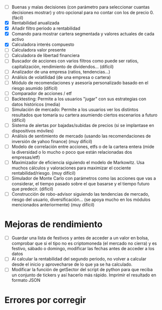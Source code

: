 - [ ] Buenas y malas decisiones (con parámetro para seleccionar cuantas decisiones mostrar) y otro opcional para no contar con los de precio 0. (fácil)
- [x] Rentabilidad anualizada
- [x] Añadir filtro periodo a rentabilidad
- [x] Comando para mostrar cartera segmentada y valores actuales de cada activo
- [x] Calculadora interés compuesto
- [ ] Calculadora valor presente
- [ ] Calculadora de libertad financiera
- [ ] Buscador de acciones con varios filtros como puede ser ratios, capitalización, rendimiento de dividendos... (difícil)
- [ ] Analizador de una empresa (ratios, tendencias...)
- [ ] Análisis de volatilidad (de una empresa o cartera)
- [ ] Módulo de recomendaciones y asesoría personalizado basado en el riesgo asumido (difícil)
- [ ] Comparador de acciones / etf
- [ ] Backtesting: Permite a los usuarios "jugar" con sus estrategias con datos históricos (media)
- [ ] Simulación de mercado: Permite a los usuarios ver los distintos resultados que tomaría su cartera asumiendo ciertos escenarios a futuro (difícil)
- [ ] Sistema de alertas por bajadas/subidas de precios (si se implantase en dispositivos móviles)
- [ ] Análisis de sentimiento de mercado (usando las recomendaciones de inversión de yahoo finance) (muy difícil)
- [ ] Modelo de correlación entre acciones, etfs o de la cartera entera (mide la diversidad o lo mucho o poco que están relacionadas dos empresas/etf)
- [ ] Maximizador de eficiencia siguiendo el modelo de Markowitz. Usa muchos cálculos y valoraciones para maximizar el cociente rentabilidad/riesgo. (muy difícil)
- [ ] Simulador de Monte Carlo con parámetros como las acciones que vas a considerar, el tiempo pasado sobre el que basarse y el tiempo futuro que predecir. (difícil)
- [ ] Construcción de robo-advisor siguiendo las tendencias de mercado, riesgo del usuario, diversificación... (se apoya mucho en los módulos mencionados anteriormente) (muy difícil)

# Mejoras de rendimiento
- [ ] Guardar una lista de festivos y antes de acceder a un valor en bolsa, comprobar que si el tipo no es criptomoneda (el mercado no cierra) y es festivo, sábado o domingo, modificar las fechas antes de acceder a los datos
- [ ] Al calcular la rentabilidad del segundo periodo, no volver a calcular desde el inicio y aprovecharse de lo que ya se ha calculado.
- [ ] Modificar la función de getSector del script de python para que reciba un conjunto de tickers y así hacerlo más rápido. Imprimir el resultado en formato JSON

# Errores por corregir
